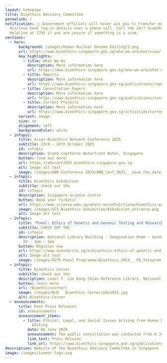 ```yaml
---
layout: homepage
title: Bioethics Advisory Committee
permalink: /
notification: ⓘ Government officials will never ask you to transfer money or
  disclose bank log-in details over a phone call. Call the 24/7 ScamShield
  Helpline at 1799 if you are unsure if something is a scam.
sections:
  - hero:
      background: /images/Human Nuclear Genome Editing/3.png
      url: https://www.bioethics-singapore.gov.sg/who-we-are/overview/
      key_highlights:
        - title: What We Do
          description: More information here
          url: https://www.bioethics-singapore.gov.sg/who-we-are/what-we-do/
        - title: Reports
          description: More information here
          url: https://www.bioethics-singapore.gov.sg/publications/reports/
        - title: Consultation Papers
          description: More information here
          url: https://www.bioethics-singapore.gov.sg/publications/consultation-papers/
        - title: Current Projects
          description: More information here
          url: https://www.bioethics-singapore.gov.sg/activities/current-projects/
      variant: image
      size: sm
      alignment: left
      backgroundColor: white
  - infopic:
      title: Asian Bioethics Network Conference 2025
      subtitle: 23rd – 24th October 2025
      id: infopic
      description: Grand Copthorne Waterfront Hotel, Singapore
      button: find out more!
      url: https://abnconf2025.bioethics-singapore.gov.sg
      alt: Image alt text
      image: /images/ABN Conference 2025/ABN_Conf_2025___save_the_date__cropped_.png
  - infopic:
      title: Bioethics Exhibition
      subtitle: check out the
      id: infopic
      description: Singapore Science Centre
      button: Book your tickets!
      url: https://www.science.edu.sg/whats-on/exhibitions/bioethics-exhibition
      image: /images/SCS Bioethics Exhibition/Exhibition_entrance.png
      alt: Image alt text
  - infopic:
      title: "Panel: Ethics of Genetic and Genomic Testing and Research"
      subtitle: CHECK OUT THE
      id: infopic
      description: National Library Building · Imagination Room · Sunday · September
        29 · 3pm – 5pm
      button: Register now
      url: https://www.eventbrite.sg/e/bioethics-ethics-of-genetic-and-genomic-testing-and-research-tickets-936296055707
      alt: Image alt text
      image: /images/GGTR Panel Programme/Bioethics_2024___FB_Telegram_IG_post__2_.jpg
  - infopic:
      title: Bioethics Corner
      subtitle: check out the
      description: Level 7, Lee Kong Chian Reference Library, National Library Building
      button: learn more
      url: /bioethicscorner/
      image: /images/NLB   Bioethics Corner/p8a1015.jpg
      alt: Bioethics Corner
  - announcements:
      title: Past Press Releases
      id: announcements
      announcement_items:
        - title: Ethical, Legal, and Social Issues Arising from Human Nuclear Genome
            Editing
          date: 06 June 2024
          announcement: The public consultation was conducted from 6 June to 16 August 2024.
          link_text: Press Release
          link_url: https://www.bioethics-singapore.gov.sg/publications/press-releases/bac-hnge-press-release/
description: Website of the Bioethics Advisory Committee in Singapore
image: /images/isomer-logo.svg
---
```

